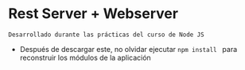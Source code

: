 #   Rest Server + Webserver

    Desarrollado durante las prácticas del curso de Node JS


  * Después de descargar este, no olvidar ejecutar   ```npm install ``` para reconstruir los módulos de la aplicación


